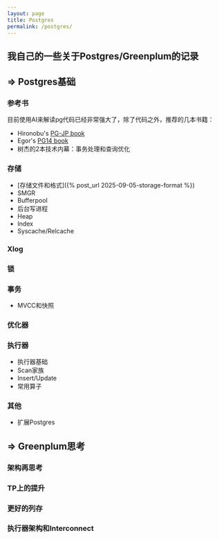 ```yaml
---
layout: page
title: Postgres
permalink: /postgres/
---
```


## 我自己的一些关于Postgres/Greenplum的记录

## => Postgres基础
### 参考书
目前使用AI来解读pg代码已经非常强大了，除了代码之外，推荐的几本书籍：
* Hironobu's [PG-JP book](https://www.interdb.jp/pg/)
* Egor's [PG14 book](https://postgrespro.com/community/books/internals)
* 树杰的2本技术内幕：事务处理和查询优化

### 存储
* [存储文件和格式]({% post_url 2025-09-05-storage-format %})
* SMGR
* Bufferpool
* 后台写进程
* Heap
* Index
* Syscache/Relcache

### Xlog

### 锁

### 事务
* MVCC和快照

### 优化器

### 执行器
* 执行器基础
* Scan家族
* Insert/Update
* 常用算子

### 其他
* 扩展Postgres



## => Greenplum思考
### 架构再思考

### TP上的提升

### 更好的列存

### 执行器架构和Interconnect
